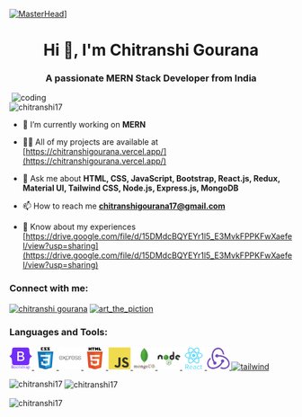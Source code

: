
[![MasterHead](https://1.bp.blogspot.com/-7A4WynwLsMw/XbBpCXG8fHI/AAAAAAAAMt/uOa1bpLskYgrwGbllhSu2SDj_Mig8SXJQCLcBGAsYHQ/s1600/2000_600px.gif)](https://rishavchanda.io)]
<h1 align="center">Hi 👋, I'm Chitranshi Gourana</h1>
<h3 align="center">A passionate MERN Stack Developer from India</h3>
<img align="right" alt="coding" width="500" src="https://cdn.dribbble.com/users/1364029/screenshots/16093268/media/68e82a7fb4904614a9066d6b540c14b2.gif"/>
<!-- <img align="right" alt="coding" width="500px" src="https://user-images.githubusercontent.com/103105418/170674219-70ba74ec-d205-483a-b8a7-bfb7530c29f0.gif"/> -->

<p align="left"> 
<img src="https://komarev.com/ghpvc/?username=chitranshi17&label=Profile%20views&color=0e75b6&style=flat" alt="chitranshi17" />
 </p>

- 🔭 I’m currently working on **MERN**

- 👨‍💻 All of my projects are available at [https://chitranshigourana.vercel.app/](https://chitranshigourana.vercel.app/)

- 💬 Ask me about **HTML, CSS, JavaScript, Bootstrap, React.js, Redux, Material UI, Tailwind CSS, Node.js, Express.js, MongoDB**

- 📫 How to reach me **chitranshigourana17@gmail.com**

- 📄 Know about my experiences [https://drive.google.com/file/d/15DMdcBQYEYr1l5_E3MvkFPPKFwXaefeI/view?usp=sharing](https://drive.google.com/file/d/15DMdcBQYEYr1l5_E3MvkFPPKFwXaefeI/view?usp=sharing)

<h3 align="left">Connect with me:</h3>
<p align="left">
<a href="https://linkedin.com/in/chitranshi gourana" target="blank"><img align="center" src="https://raw.githubusercontent.com/rahuldkjain/github-profile-readme-generator/master/src/images/icons/Social/linked-in-alt.svg" alt="chitranshi gourana" height="30" width="40" /></a>
<a href="https://instagram.com/art_the_piction" target="blank"><img align="center" src="https://raw.githubusercontent.com/rahuldkjain/github-profile-readme-generator/master/src/images/icons/Social/instagram.svg" alt="art_the_piction" height="30" width="40" /></a>
</p>

<h3 align="left">Languages and Tools:</h3>
<p align="left"> <a href="https://getbootstrap.com" target="_blank" rel="noreferrer"> <img src="https://raw.githubusercontent.com/devicons/devicon/master/icons/bootstrap/bootstrap-plain-wordmark.svg" alt="bootstrap" width="40" height="40"/> </a> <a href="https://www.w3schools.com/css/" target="_blank" rel="noreferrer"> <img src="https://raw.githubusercontent.com/devicons/devicon/master/icons/css3/css3-original-wordmark.svg" alt="css3" width="40" height="40"/> </a> <a href="https://expressjs.com" target="_blank" rel="noreferrer"> <img src="https://raw.githubusercontent.com/devicons/devicon/master/icons/express/express-original-wordmark.svg" alt="express" width="40" height="40"/> </a> <a href="https://www.w3.org/html/" target="_blank" rel="noreferrer"> <img src="https://raw.githubusercontent.com/devicons/devicon/master/icons/html5/html5-original-wordmark.svg" alt="html5" width="40" height="40"/> </a> <a href="https://developer.mozilla.org/en-US/docs/Web/JavaScript" target="_blank" rel="noreferrer"> <img src="https://raw.githubusercontent.com/devicons/devicon/master/icons/javascript/javascript-original.svg" alt="javascript" width="40" height="40"/> </a> <a href="https://www.mongodb.com/" target="_blank" rel="noreferrer"> <img src="https://raw.githubusercontent.com/devicons/devicon/master/icons/mongodb/mongodb-original-wordmark.svg" alt="mongodb" width="40" height="40"/> </a> <a href="https://nodejs.org" target="_blank" rel="noreferrer"> <img src="https://raw.githubusercontent.com/devicons/devicon/master/icons/nodejs/nodejs-original-wordmark.svg" alt="nodejs" width="40" height="40"/> </a> <a href="https://reactjs.org/" target="_blank" rel="noreferrer"> <img src="https://raw.githubusercontent.com/devicons/devicon/master/icons/react/react-original-wordmark.svg" alt="react" width="40" height="40"/> </a> <a href="https://redux.js.org" target="_blank" rel="noreferrer"> <img src="https://raw.githubusercontent.com/devicons/devicon/master/icons/redux/redux-original.svg" alt="redux" width="40" height="40"/> </a> <a href="https://tailwindcss.com/" target="_blank" rel="noreferrer"> <img src="https://www.vectorlogo.zone/logos/tailwindcss/tailwindcss-icon.svg" alt="tailwind" width="40" height="40"/> </a> </p>

<p><img align="left" src="https://github-readme-stats.vercel.app/api/top-langs?username=chitranshi17&show_icons=true&locale=en&layout=compact" alt="chitranshi17" /></p>

<p>&nbsp;<img align="center" src="https://github-readme-stats.vercel.app/api?username=chitranshi17&show_icons=true&locale=en" alt="chitranshi17" /></p>

<p><img align="center" src="https://github-readme-streak-stats.herokuapp.com/?user=chitranshi17&" alt="chitranshi17" /></p>
